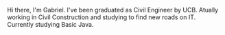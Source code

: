 Hi there, I'm Gabriel.
I've been graduated as Civil Engineer by UCB.
Atually working in Civil Construction and studying to find new roads on IT.
Currently studying Basic Java.
